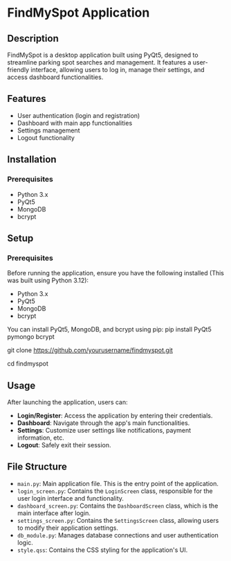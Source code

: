 # FindMySpot Application

## Description
FindMySpot is a desktop application built using PyQt5, designed to streamline parking spot searches and management. It features a user-friendly interface, allowing users to log in, manage their settings, and access dashboard functionalities.

## Features
- User authentication (login and registration)
- Dashboard with main app functionalities
- Settings management
- Logout functionality

## Installation

### Prerequisites
- Python 3.x
- PyQt5
- MongoDB
- bcrypt

## Setup

### Prerequisites
Before running the application, ensure you have the following installed (This was built using Python 3.12):
- Python 3.x
- PyQt5
- MongoDB
- bcrypt

You can install PyQt5, MongoDB, and bcrypt using pip:
pip install PyQt5 pymongo bcrypt

git clone https://github.com/yourusername/findmyspot.git

cd findmyspot

## Usage
After launching the application, users can:

- **Login/Register**: Access the application by entering their credentials.
- **Dashboard**: Navigate through the app's main functionalities.
- **Settings**: Customize user settings like notifications, payment information, etc.
- **Logout**: Safely exit their session.

## File Structure

- `main.py`: Main application file. This is the entry point of the application.
- `login_screen.py`: Contains the `LoginScreen` class, responsible for the user login interface and functionality.
- `dashboard_screen.py`: Contains the `DashboardScreen` class, which is the main interface after login.
- `settings_screen.py`: Contains the `SettingsScreen` class, allowing users to modify their application settings.
- `db_module.py`: Manages database connections and user authentication logic.
- `style.qss`: Contains the CSS styling for the application's UI.
